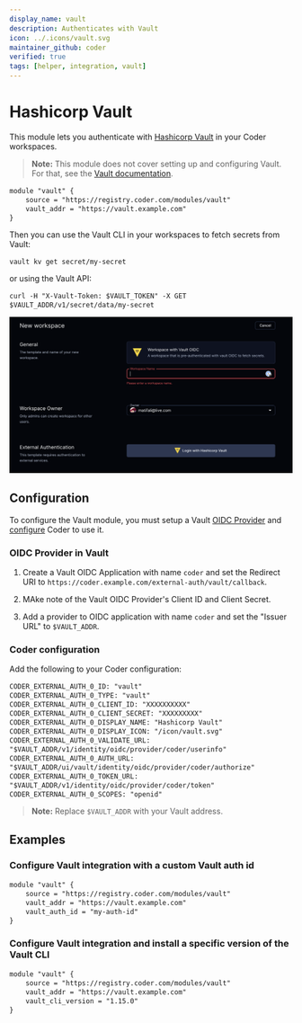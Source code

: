 ```yaml
---
display_name: vault
description: Authenticates with Vault
icon: ../.icons/vault.svg
maintainer_github: coder
verified: true
tags: [helper, integration, vault]
---
```


# Hashicorp Vault

This module lets you authenticate with [Hashicorp Vault](https://www.vaultproject.io/) in your Coder workspaces.

> **Note:** This module does not cover setting up and configuring Vault. For that, see the [Vault documentation](https://www.vaultproject.io/docs).

```hcl
module "vault" {
    source = "https://registry.coder.com/modules/vault"
    vault_addr = "https://vault.example.com"
}
```

Then you can use the Vault CLI in your workspaces to fetch secrets from Vault:

```shell
vault kv get secret/my-secret
```

or using the Vault API:

```shell
curl -H "X-Vault-Token: $VAULT_TOKEN" -X GET $VAULT_ADDR/v1/secret/data/my-secret
```

![Vault login](../.images/vault-login.png)

## Configuration

To configure the Vault module, you must setup a Vault [OIDC Provider](https://developer.hashicorp.com/vault/docs/concepts/oidc-provider) and [configure](https://coder.com/docs/v2/latest/admin/external-auth) Coder to use it.

### OIDC Provider in Vault

1. Create a Vault OIDC Application with name `coder` and set the Redirect URI to `https://coder.example.com/external-auth/vault/callback`.

2. MAke note of the Vault OIDC Provider's Client ID and Client Secret.
3. Add a provider to OIDC application with name `coder` and set the "Issuer URL" to `$VAULT_ADDR`.

### Coder configuration

Add the following to your Coder configuration:

```env
CODER_EXTERNAL_AUTH_0_ID: "vault"
CODER_EXTERNAL_AUTH_0_TYPE: "vault"
CODER_EXTERNAL_AUTH_0_CLIENT_ID: "XXXXXXXXXX"
CODER_EXTERNAL_AUTH_0_CLIENT_SECRET: "XXXXXXXXX"
CODER_EXTERNAL_AUTH_0_DISPLAY_NAME: "Hashicorp Vault"
CODER_EXTERNAL_AUTH_0_DISPLAY_ICON: "/icon/vault.svg"
CODER_EXTERNAL_AUTH_0_VALIDATE_URL: "$VAULT_ADDR/v1/identity/oidc/provider/coder/userinfo"
CODER_EXTERNAL_AUTH_0_AUTH_URL: "$VAULT_ADDR/ui/vault/identity/oidc/provider/coder/authorize"
CODER_EXTERNAL_AUTH_0_TOKEN_URL: "$VAULT_ADDR/v1/identity/oidc/provider/coder/token"
CODER_EXTERNAL_AUTH_0_SCOPES: "openid"
```

> **Note:** Replace `$VAULT_ADDR` with your Vault address.

## Examples

### Configure Vault integration with a custom Vault auth id

```hcl
module "vault" {
    source = "https://registry.coder.com/modules/vault"
    vault_addr = "https://vault.example.com"
    vault_auth_id = "my-auth-id"
}
```

### Configure Vault integration and install a specific version of the Vault CLI

```hcl
module "vault" {
    source = "https://registry.coder.com/modules/vault"
    vault_addr = "https://vault.example.com"
    vault_cli_version = "1.15.0"
}
```

